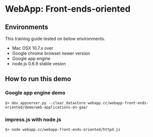 # WebApp: Front-ends-oriented

## Environments
This training guide tested on below environments.

* Mac OSX 10.7.x over
* Google chrome browset newer version
* Google app engine
* node.js 0.6.9 stable vesion

## How to run this demo
### Google app engine demo
	
	$> dev_appserver.py --clear_datastore webapp.cc/webapp-front-ends-oriented/demo/web-applications-on-gae/ 

### impress.js with node.js

	$> node webapp.cc/webapp-front-ends-oriented/httpd.js 